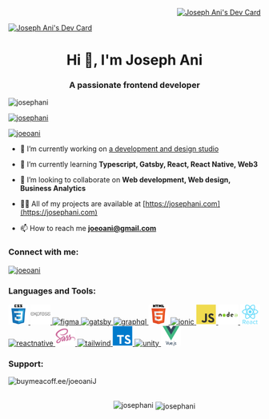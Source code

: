 <p align="right"><a href="https://app.daily.dev/JosephAni"><img src="https://api.daily.dev/devcards/c7a834d52dc54e0a8347cd930edaa7c4.png?r=qsz" width="400" alt="Joseph Ani's Dev Card"/></a></p>
  <a href="https://app.daily.dev/JosephAni"><img src="https://api.daily.dev/devcards/c7a834d52dc54e0a8347cd930edaa7c4.png?r=qsz" width="400" alt="Joseph Ani's Dev Card"/></a>
<h1 align="center">Hi 👋, I'm Joseph Ani</h1>
<h3 align="center">A passionate frontend developer</h3>

<p align="left"> <img src="https://komarev.com/ghpvc/?username=josephani&label=Profile%20views&color=0e75b6&style=flat" alt="josephani" /> </p>

<p align="left"> <a href="https://github.com/ryo-ma/github-profile-trophy"><img src="https://github-profile-trophy.vercel.app/?username=josephani" alt="josephani" /></a> </p>

<p align="left"> <a href="https://twitter.com/joeoani" target="blank"><img src="https://img.shields.io/twitter/follow/joeoani?logo=twitter&style=for-the-badge" alt="joeoani" /></a> </p>

- 🔭 I’m currently working on [a development and design studio](https://www.greyjoe.com/)

- 🌱 I’m currently learning **Typescript, Gatsby, React, React Native, Web3**

- 👯 I’m looking to collaborate on **Web development, Web design, Business Analytics**

- 👨‍💻 All of my projects are available at [https://josephani.com](https://josephani.com)

- 📫 How to reach me **joeoani@gmail.com**

<h3 align="left">Connect with me:</h3>
<p align="left">
<a href="https://twitter.com/joeoani" target="blank"><img align="center" src="https://raw.githubusercontent.com/rahuldkjain/github-profile-readme-generator/master/src/images/icons/Social/twitter.svg" alt="joeoani" height="30" width="40" /></a>
</p>

<h3 align="left">Languages and Tools:</h3>
<p align="left"> <a href="https://www.w3schools.com/css/" target="_blank" rel="noreferrer"> <img src="https://raw.githubusercontent.com/devicons/devicon/master/icons/css3/css3-original-wordmark.svg" alt="css3" width="40" height="40"/> </a> <a href="https://expressjs.com" target="_blank" rel="noreferrer"> <img src="https://raw.githubusercontent.com/devicons/devicon/master/icons/express/express-original-wordmark.svg" alt="express" width="40" height="40"/> </a> <a href="https://www.figma.com/" target="_blank" rel="noreferrer"> <img src="https://www.vectorlogo.zone/logos/figma/figma-icon.svg" alt="figma" width="40" height="40"/> </a> <a href="https://www.gatsbyjs.com/" target="_blank" rel="noreferrer"> <img src="https://www.vectorlogo.zone/logos/gatsbyjs/gatsbyjs-icon.svg" alt="gatsby" width="40" height="40"/> </a> <a href="https://graphql.org" target="_blank" rel="noreferrer"> <img src="https://www.vectorlogo.zone/logos/graphql/graphql-icon.svg" alt="graphql" width="40" height="40"/> </a> <a href="https://www.w3.org/html/" target="_blank" rel="noreferrer"> <img src="https://raw.githubusercontent.com/devicons/devicon/master/icons/html5/html5-original-wordmark.svg" alt="html5" width="40" height="40"/> </a> <a href="https://ionicframework.com" target="_blank" rel="noreferrer"> <img src="https://upload.wikimedia.org/wikipedia/commons/d/d1/Ionic_Logo.svg" alt="ionic" width="40" height="40"/> </a> <a href="https://developer.mozilla.org/en-US/docs/Web/JavaScript" target="_blank" rel="noreferrer"> <img src="https://raw.githubusercontent.com/devicons/devicon/master/icons/javascript/javascript-original.svg" alt="javascript" width="40" height="40"/> </a> <a href="https://nodejs.org" target="_blank" rel="noreferrer"> <img src="https://raw.githubusercontent.com/devicons/devicon/master/icons/nodejs/nodejs-original-wordmark.svg" alt="nodejs" width="40" height="40"/> </a> <a href="https://reactjs.org/" target="_blank" rel="noreferrer"> <img src="https://raw.githubusercontent.com/devicons/devicon/master/icons/react/react-original-wordmark.svg" alt="react" width="40" height="40"/> </a> <a href="https://reactnative.dev/" target="_blank" rel="noreferrer"> <img src="https://reactnative.dev/img/header_logo.svg" alt="reactnative" width="40" height="40"/> </a> <a href="https://sass-lang.com" target="_blank" rel="noreferrer"> <img src="https://raw.githubusercontent.com/devicons/devicon/master/icons/sass/sass-original.svg" alt="sass" width="40" height="40"/> </a> <a href="https://tailwindcss.com/" target="_blank" rel="noreferrer"> <img src="https://www.vectorlogo.zone/logos/tailwindcss/tailwindcss-icon.svg" alt="tailwind" width="40" height="40"/> </a> <a href="https://www.typescriptlang.org/" target="_blank" rel="noreferrer"> <img src="https://raw.githubusercontent.com/devicons/devicon/master/icons/typescript/typescript-original.svg" alt="typescript" width="40" height="40"/> </a> <a href="https://unity.com/" target="_blank" rel="noreferrer"> <img src="https://www.vectorlogo.zone/logos/unity3d/unity3d-icon.svg" alt="unity" width="40" height="40"/> </a> <a href="https://vuejs.org/" target="_blank" rel="noreferrer"> <img src="https://raw.githubusercontent.com/devicons/devicon/master/icons/vuejs/vuejs-original-wordmark.svg" alt="vuejs" width="40" height="40"/> </a> </p>

<h3 align="left">Support:</h3>
<p><a href="https://www.buymeacoffee.com/buymeacoff.ee/joeoaniJ"> <img align="left" src="https://cdn.buymeacoffee.com/buttons/v2/default-yellow.png" height="50" width="210" alt="buymeacoff.ee/joeoaniJ" /></a></p><br><br>

<p><img align="left" src="https://github-readme-stats.vercel.app/api/top-langs?username=josephani&show_icons=true&locale=en&layout=compact" alt="josephani" /></p>

<p>&nbsp;<img align="center" src="https://github-readme-stats.vercel.app/api?username=josephani&show_icons=true&locale=en" alt="josephani" /></p>
